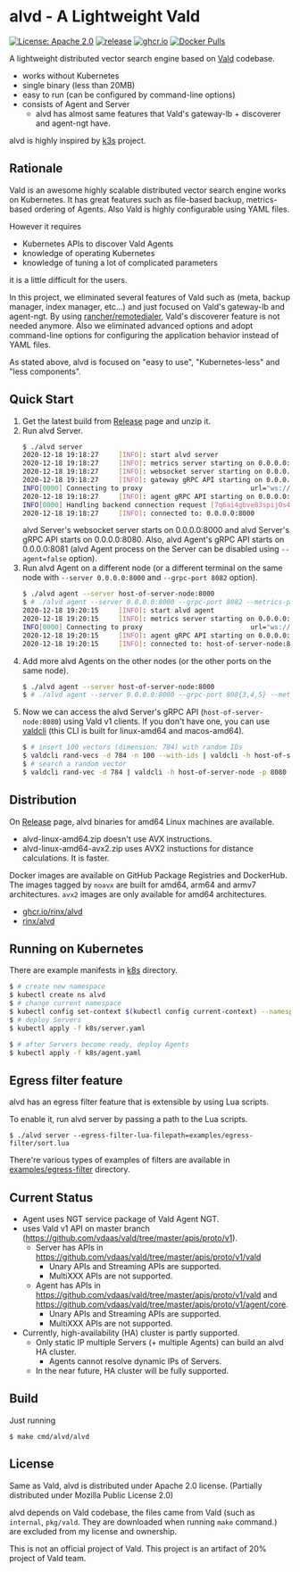 alvd - A Lightweight Vald
===

[![License: Apache 2.0](https://img.shields.io/github/license/rinx/alvd.svg?style=flat-square)](https://opensource.org/licenses/Apache-2.0)
[![release](https://img.shields.io/github/release/rinx/alvd.svg?style=flat-square)](https://github.com/rinx/alvd/releases/latest)
[![ghcr.io](https://img.shields.io/badge/ghcr.io-rinx%2Falvd-brightgreen?logo=docker&style=flat-square)](https://github.com/users/rinx/packages/container/package/alvd)
[![Docker Pulls](https://img.shields.io/docker/pulls/rinx/alvd.svg?style=flat-square)](https://hub.docker.com/r/rinx/alvd)

A lightweight distributed vector search engine based on [Vald](https://vald.vdaas.org) codebase.

- works without Kubernetes
- single binary (less than 20MB)
- easy to run (can be configured by command-line options)
- consists of Agent and Server
    - alvd has almost same features that Vald's gateway-lb + discoverer and agent-ngt have.

alvd is highly inspired by [k3s](https://k3s.io) project.


Rationale
---

Vald is an awesome highly scalable distributed vector search engine works on Kubernetes.
It has great features such as file-based backup, metrics-based ordering of Agents. Also Vald is highly configurable using YAML files.

However it requires

- Kubernetes APIs to discover Vald Agents
- knowledge of operating Kubernetes
- knowledge of tuning a lot of complicated parameters

it is a little difficult for the users.

In this project, we eliminated several features of Vald such as (meta, backup manager, index manager, etc...) and just focused on Vald's gateway-lb and agent-ngt.
By using [rancher/remotedialer](https://github.com/rancher/remotedialer), Vald's discoverer feature is not needed anymore.
Also we eliminated advanced options and adopt command-line options for configuring the application behavior instead of YAML files.

As stated above, alvd is focused on "easy to use", "Kubernetes-less" and "less components".

Quick Start
---

1. Get the latest build from [Release](https://github.com/rinx/alvd/releases) page and unzip it.
2. Run alvd Server.
    ```sh
    $ ./alvd server
    2020-12-18 19:18:27     [INFO]: start alvd server
    2020-12-18 19:18:27     [INFO]: metrics server starting on 0.0.0.0:9090
    2020-12-18 19:18:27     [INFO]: websocket server starting on 0.0.0.0:8000
    2020-12-18 19:18:27     [INFO]: gateway gRPC API starting on 0.0.0.0:8080
    INFO[0000] Connecting to proxy                           url="ws://0.0.0.0:8000/connect"
    2020-12-18 19:18:27     [INFO]: agent gRPC API starting on 0.0.0.0:8081
    INFO[0000] Handling backend connection request [7q6ai4gbve83spij0s4g]
    2020-12-18 19:18:27     [INFO]: connected to: 0.0.0.0:8000
    ```
    alvd Server's websocket server starts on 0.0.0.0:8000 and alvd Server's gRPC API starts on 0.0.0.0:8080.
    Also, alvd Agent's gRPC API starts on 0.0.0.0:8081 (alvd Agent process on the Server can be disabled using `--agent=false` option).
3. Run alvd Agent on a different node (or a different terminal on the same node with `--server 0.0.0.0:8000` and `--grpc-port 8082` option).
    ```sh
    $ ./alvd agent --server host-of-server-node:8000
    $ # ./alvd agent --server 0.0.0.0:8000 --grpc-port 8082 --metrics-port=9091
    2020-12-18 19:20:15     [INFO]: start alvd agent
    2020-12-18 19:20:15     [INFO]: metrics server starting on 0.0.0.0:9090
    INFO[0000] Connecting to proxy                           url="ws://host-of-server-node:8000/connect"
    2020-12-18 19:20:15     [INFO]: agent gRPC API starting on 0.0.0.0:8081
    2020-12-18 19:20:15     [INFO]: connected to: host-of-server-node:8000
    ```
4. Add more alvd Agents on the other nodes (or the other ports on the same node).
    ```sh
    $ ./alvd agent --server host-of-server-node:8000
    $ # ./alvd agent --server 0.0.0.0:8000 --grpc-port 808{3,4,5} --metrics-port=909{2,3,4}
    ```
5. Now we can access the alvd Server's gRPC API (`host-of-server-node:8080`) using Vald v1 clients.
    If you don't have one, you can use [valdcli](https://github.com/vdaas/vald-client-clj) (this CLI is built for linux-amd64 and macos-amd64).
    ```sh
    $ # insert 100 vectors (dimension: 784) with random IDs
    $ valdcli rand-vecs -d 784 -n 100 --with-ids | valdcli -h host-of-server-node -p 8080 stream-insert
    $ # search a random vector
    $ valdcli rand-vec -d 784 | valdcli -h host-of-server-node -p 8080 search
    ```

Distribution
---

On [Release](https://github.com/rinx/alvd/releases) page, alvd binaries for amd64 Linux machines are available.

- alvd-linux-amd64.zip doesn't use AVX instructions.
- alvd-linux-amd64-avx2.zip uses AVX2 instuctions for distance calculations. It is faster.

Docker images are available on GitHub Package Registries and DockerHub.
The images tagged by `noavx` are built for amd64, arm64 and armv7 architectures.
`avx2` images are only available for amd64 architectures.

- [ghcr.io/rinx/alvd](https://github.com/users/rinx/packages/container/package/alvd)
- [rinx/alvd](https://hub.docker.com/r/rinx/alvd)

Running on Kubernetes
---

There are example manifests in [k8s](https://github.com/rinx/alvd/tree/main/k8s) directory.

```sh
$ # create new namespace
$ kubectl create ns alvd
$ # change current namespace
$ kubectl config set-context $(kubectl config current-context) --namespace=alvd
$ # deploy Servers
$ kubectl apply -f k8s/server.yaml

$ # after Servers become ready, deploy Agents
$ kubectl apply -f k8s/agent.yaml
```

Egress filter feature
---

alvd has an egress filter feature that is extensible by using Lua scripts.

To enable it, run alvd server by passing a path to the Lua scripts.

    $ ./alvd server --egress-filter-lua-filepath=examples/egress-filter/sort.lua

There're various types of examples of filters are available in [examples/egress-filter](examples/egress-filter) directory.


Current Status
---

- Agent uses NGT service package of Vald Agent NGT.
- uses Vald v1 API on master branch (https://github.com/vdaas/vald/tree/master/apis/proto/v1).
    - Server has APIs in https://github.com/vdaas/vald/tree/master/apis/proto/v1/vald
        - Unary APIs and Streaming APIs are supported.
        - MultiXXX APIs are not supported.
    - Agent has APIs in https://github.com/vdaas/vald/tree/master/apis/proto/v1/vald and https://github.com/vdaas/vald/tree/master/apis/proto/v1/agent/core.
        - Unary APIs and Streaming APIs are supported.
        - MultiXXX APIs are not supported.
- Currently, high-availability (HA) cluster is partly supported.
    - Only static IP multiple Servers (+ multiple Agents) can build an alvd HA cluster.
        - Agents cannot resolve dynamic IPs of Servers.
    - In the near future, HA cluster will be fully supported.


Build
---

Just running

    $ make cmd/alvd/alvd


License
---

Same as Vald, alvd is distributed under Apache 2.0 license. (Partially distributed under Mozilla Public License 2.0)

alvd depends on Vald codebase, the files came from Vald (such as `internal`, `pkg/vald`. They are downloaded when running `make` command.) are excluded from my license and ownership.

This is not an official project of Vald. This project is an artifact of 20% project of Vald team.
